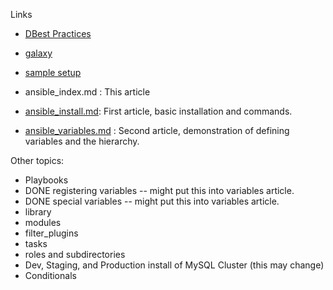 

Links
* [DBest Practices](https://docs.ansible.com/ansible/2.8/user_guide/playbooks_best_practices.html)
* [galaxy](https://docs.ansible.com/ansible/latest/galaxy/user_guide.html)
* [sample setup](https://docs.ansible.com/ansible/latest/tips_tricks/sample_setup.html)



* ansible_index.md : This article
* [ansible_install.md](ansible_install.md): First article, basic installation and commands. 
* [ansible_variables.md](ansible_variables.md) : Second article, demonstration of defining variables and the hierarchy.


Other topics:
* Playbooks
* DONE registering variables -- might put this into variables article.
* DONE special variables -- might put this into variables article.
* library
* modules
* filter_plugins
* tasks
* roles and subdirectories
* Dev, Staging, and Production install of MySQL Cluster (this may change)
* Conditionals